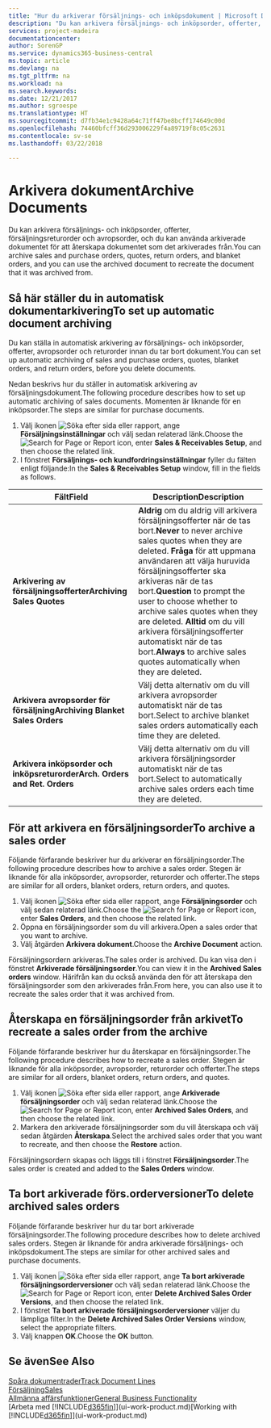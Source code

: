 ```yaml
---
title: "Hur du arkiverar försäljnings- och inköpsdokument | Microsoft Docs"
description: "Du kan arkivera försäljnings- och inköpsorder, offerter, försäljningsreturorder och avropsorder, och du kan använda arkiverade dokumentet för att återskapa dokumentet som det arkiverades från."
services: project-madeira
documentationcenter: 
author: SorenGP
ms.service: dynamics365-business-central
ms.topic: article
ms.devlang: na
ms.tgt_pltfrm: na
ms.workload: na
ms.search.keywords: 
ms.date: 12/21/2017
ms.author: sgroespe
ms.translationtype: HT
ms.sourcegitcommit: d7fb34e1c9428a64c71ff47be8bcff174649c00d
ms.openlocfilehash: 74460bfcff36d293006229f4a89719f8c05c2631
ms.contentlocale: sv-se
ms.lasthandoff: 03/22/2018

---
```

# <a name="archive-documents"></a><span data-ttu-id="6c4c1-103">Arkivera dokument</span><span class="sxs-lookup"><span data-stu-id="6c4c1-103">Archive Documents</span></span>
<span data-ttu-id="6c4c1-104">Du kan arkivera försäljnings- och inköpsorder, offerter, försäljningsreturorder och avropsorder, och du kan använda arkiverade dokumentet för att återskapa dokumentet som det arkiverades från.</span><span class="sxs-lookup"><span data-stu-id="6c4c1-104">You can archive sales and purchase orders, quotes, return orders, and blanket orders, and you can use the archived document to recreate the document that it was archived from.</span></span>

## <a name="to-set-up-automatic-document-archiving"></a><span data-ttu-id="6c4c1-105">Så här ställer du in automatisk dokumentarkivering</span><span class="sxs-lookup"><span data-stu-id="6c4c1-105">To set up automatic document archiving</span></span>  
<span data-ttu-id="6c4c1-106">Du kan ställa in automatisk arkivering av försäljnings- och inköpsorder, offerter, avropsorder och returorder innan du tar bort dokument.</span><span class="sxs-lookup"><span data-stu-id="6c4c1-106">You can set up automatic archiving of sales and purchase orders, quotes, blanket orders, and return orders, before you delete documents.</span></span>

<span data-ttu-id="6c4c1-107">Nedan beskrivs hur du ställer in automatisk arkivering av försäljningsdokument.</span><span class="sxs-lookup"><span data-stu-id="6c4c1-107">The following procedure describes how to set up automatic archiving of sales documents.</span></span> <span data-ttu-id="6c4c1-108">Momenten är liknande för en inköpsorder.</span><span class="sxs-lookup"><span data-stu-id="6c4c1-108">The steps are similar for purchase documents.</span></span>
1.  <span data-ttu-id="6c4c1-109">Välj ikonen ![Söka efter sida eller rapport](media/ui-search/search_small.png "Ikonen Söka efter sida eller rapport"), ange **Försäljningsinställningar** och välj sedan relaterad länk.</span><span class="sxs-lookup"><span data-stu-id="6c4c1-109">Choose the ![Search for Page or Report](media/ui-search/search_small.png "Search for Page or Report icon") icon, enter **Sales & Receivables Setup**, and then choose the related link.</span></span>
2. <span data-ttu-id="6c4c1-110">I fönstret **Försäljnings- och kundfordringsinställningar** fyller du fälten enligt följande:</span><span class="sxs-lookup"><span data-stu-id="6c4c1-110">In the **Sales & Receivables Setup** window, fill in the fields as follows.</span></span>

|<span data-ttu-id="6c4c1-111">Fält</span><span class="sxs-lookup"><span data-stu-id="6c4c1-111">Field</span></span>|<span data-ttu-id="6c4c1-112">Description</span><span class="sxs-lookup"><span data-stu-id="6c4c1-112">Description</span></span>|
|-----|-----------|
|<span data-ttu-id="6c4c1-113">**Arkivering av försäljningsofferter**</span><span class="sxs-lookup"><span data-stu-id="6c4c1-113">**Archiving Sales Quotes**</span></span>|<span data-ttu-id="6c4c1-114">**Aldrig** om du aldrig vill arkivera försäljningsofferter när de tas bort.</span><span class="sxs-lookup"><span data-stu-id="6c4c1-114">**Never** to never archive sales quotes when they are deleted.</span></span> <span data-ttu-id="6c4c1-115">**Fråga** för att uppmana användaren att välja huruvida försäljningsofferter ska arkiveras när de tas bort.</span><span class="sxs-lookup"><span data-stu-id="6c4c1-115">**Question** to prompt the user to choose whether to archive sales quotes when they are deleted.</span></span> <span data-ttu-id="6c4c1-116">**Alltid** om du vill arkivera försäljningsofferter automatiskt när de tas bort.</span><span class="sxs-lookup"><span data-stu-id="6c4c1-116">**Always** to archive sales quotes automatically when they are deleted.</span></span>|
|<span data-ttu-id="6c4c1-117">**Arkivera avropsorder för försäljning**</span><span class="sxs-lookup"><span data-stu-id="6c4c1-117">**Archiving Blanket Sales Orders**</span></span>|<span data-ttu-id="6c4c1-118">Välj detta alternativ om du vill arkivera avropsorder automatiskt när de tas bort.</span><span class="sxs-lookup"><span data-stu-id="6c4c1-118">Select to archive blanket sales orders automatically each time they are deleted.</span></span>|
|<span data-ttu-id="6c4c1-119">**Arkivera inköpsorder och inköpsreturorder**</span><span class="sxs-lookup"><span data-stu-id="6c4c1-119">**Arch. Orders and Ret. Orders**</span></span>|<span data-ttu-id="6c4c1-120">Välj detta alternativ om du vill arkivera försäljningsorder automatiskt när de tas bort.</span><span class="sxs-lookup"><span data-stu-id="6c4c1-120">Select to automatically archive sales orders each time they are deleted.</span></span>|

## <a name="to-archive-a-sales-order"></a><span data-ttu-id="6c4c1-121">För att arkivera en försäljningsorder</span><span class="sxs-lookup"><span data-stu-id="6c4c1-121">To archive a sales order</span></span>
<span data-ttu-id="6c4c1-122">Följande förfarande beskriver hur du arkiverar en försäljningsorder.</span><span class="sxs-lookup"><span data-stu-id="6c4c1-122">The following procedure describes how to archive a sales order.</span></span> <span data-ttu-id="6c4c1-123">Stegen är liknande för alla inköpsorder, avropsorder, returorder och offerter.</span><span class="sxs-lookup"><span data-stu-id="6c4c1-123">The steps are similar for all orders, blanket orders, return orders, and quotes.</span></span>

1.  <span data-ttu-id="6c4c1-124">Välj ikonen ![Söka efter sida eller rapport](media/ui-search/search_small.png "Ikonen Söka efter sida eller rapport"), ange **Försäljningsorder** och välj sedan relaterad länk.</span><span class="sxs-lookup"><span data-stu-id="6c4c1-124">Choose the ![Search for Page or Report](media/ui-search/search_small.png "Search for Page or Report icon") icon, enter **Sales Orders**, and then choose the related link.</span></span>  
2.  <span data-ttu-id="6c4c1-125">Öppna en försäljningsorder som du vill arkivera.</span><span class="sxs-lookup"><span data-stu-id="6c4c1-125">Open a sales order that you want to archive.</span></span>  
3.  <span data-ttu-id="6c4c1-126">Välj åtgärden **Arkivera dokument**.</span><span class="sxs-lookup"><span data-stu-id="6c4c1-126">Choose the **Archive Document** action.</span></span>

<span data-ttu-id="6c4c1-127">Försäljningsordern arkiveras.</span><span class="sxs-lookup"><span data-stu-id="6c4c1-127">The sales order is archived.</span></span> <span data-ttu-id="6c4c1-128">Du kan visa den i fönstret **Arkiverade försäljningsorder**.</span><span class="sxs-lookup"><span data-stu-id="6c4c1-128">You can view it in the **Archived Sales orders** window.</span></span> <span data-ttu-id="6c4c1-129">Härifrån kan du också använda den för att återskapa den försäljningsorder som den arkiverades från.</span><span class="sxs-lookup"><span data-stu-id="6c4c1-129">From here, you can also use it to recreate the sales order that it was archived from.</span></span>

## <a name="to-recreate-a-sales-order-from-the-archive"></a><span data-ttu-id="6c4c1-130">Återskapa en försäljningsorder från arkivet</span><span class="sxs-lookup"><span data-stu-id="6c4c1-130">To recreate a sales order from the archive</span></span>
<span data-ttu-id="6c4c1-131">Följande förfarande beskriver hur du återskapar en försäljningsorder.</span><span class="sxs-lookup"><span data-stu-id="6c4c1-131">The following procedure describes how to recreate a sales order.</span></span> <span data-ttu-id="6c4c1-132">Stegen är liknande för alla inköpsorder, avropsorder, returorder och offerter.</span><span class="sxs-lookup"><span data-stu-id="6c4c1-132">The steps are similar for all orders, blanket orders, return orders, and quotes.</span></span>

1.  <span data-ttu-id="6c4c1-133">Välj ikonen ![Söka efter sida eller rapport](media/ui-search/search_small.png "Ikonen Söka efter sida eller rapport"), ange **Arkiverade försäljningsorder** och välj sedan relaterad länk.</span><span class="sxs-lookup"><span data-stu-id="6c4c1-133">Choose the ![Search for Page or Report](media/ui-search/search_small.png "Search for Page or Report icon") icon, enter **Archived Sales Orders**, and then choose the related link.</span></span>
2.  <span data-ttu-id="6c4c1-134">Markera den arkiverade försäljningsorder som du vill återskapa och välj sedan åtgärden **Återskapa**.</span><span class="sxs-lookup"><span data-stu-id="6c4c1-134">Select the archived sales order that you want to recreate, and then choose the **Restore** action.</span></span>  

<span data-ttu-id="6c4c1-135">Försäljningsordern skapas och läggs till i fönstret **Försäljningsorder**.</span><span class="sxs-lookup"><span data-stu-id="6c4c1-135">The sales order is created and added to the **Sales Orders** window.</span></span>

## <a name="to-delete-archived-sales-orders"></a><span data-ttu-id="6c4c1-136">Ta bort arkiverade förs.orderversioner</span><span class="sxs-lookup"><span data-stu-id="6c4c1-136">To delete archived sales orders</span></span>
<span data-ttu-id="6c4c1-137">Följande förfarande beskriver hur du tar bort arkiverade försäljningsorder.</span><span class="sxs-lookup"><span data-stu-id="6c4c1-137">The following procedure describes how to delete archived sales orders.</span></span> <span data-ttu-id="6c4c1-138">Stegen är liknande för andra arkiverade försäljnings- och inköpsdokument.</span><span class="sxs-lookup"><span data-stu-id="6c4c1-138">The steps are similar for other archived sales and purchase documents.</span></span>

1.  <span data-ttu-id="6c4c1-139">Välj ikonen ![Söka efter sida eller rapport](media/ui-search/search_small.png "Ikonen Söka efter sida eller rapport"), ange **Ta bort arkiverade försäljningsorderversioner** och välj sedan relaterad länk.</span><span class="sxs-lookup"><span data-stu-id="6c4c1-139">Choose the ![Search for Page or Report](media/ui-search/search_small.png "Search for Page or Report icon") icon, enter **Delete Archived Sales Order Versions**, and then choose the related link.</span></span>  
2.  <span data-ttu-id="6c4c1-140">I fönstret **Ta bort arkiverade försäljningsorderversioner** väljer du lämpliga filter.</span><span class="sxs-lookup"><span data-stu-id="6c4c1-140">In the **Delete Archived Sales Order Versions** window, select the appropriate filters.</span></span>  
3.  <span data-ttu-id="6c4c1-141">Välj knappen **OK**.</span><span class="sxs-lookup"><span data-stu-id="6c4c1-141">Choose the **OK** button.</span></span>

## <a name="see-also"></a><span data-ttu-id="6c4c1-142">Se även</span><span class="sxs-lookup"><span data-stu-id="6c4c1-142">See Also</span></span>
[<span data-ttu-id="6c4c1-143">Spåra dokumentrader</span><span class="sxs-lookup"><span data-stu-id="6c4c1-143">Track Document Lines</span></span>](across-how-to-track-document-lines.md)  
[<span data-ttu-id="6c4c1-144">Försäljning</span><span class="sxs-lookup"><span data-stu-id="6c4c1-144">Sales</span></span>](sales-manage-sales.md)  
[<span data-ttu-id="6c4c1-145">Allmänna affärsfunktioner</span><span class="sxs-lookup"><span data-stu-id="6c4c1-145">General Business Functionality</span></span>](ui-across-business-areas.md)  
<span data-ttu-id="6c4c1-146">[Arbeta med [!INCLUDE[d365fin](includes/d365fin_md.md)]](ui-work-product.md)</span><span class="sxs-lookup"><span data-stu-id="6c4c1-146">[Working with [!INCLUDE[d365fin](includes/d365fin_md.md)]](ui-work-product.md)</span></span>

